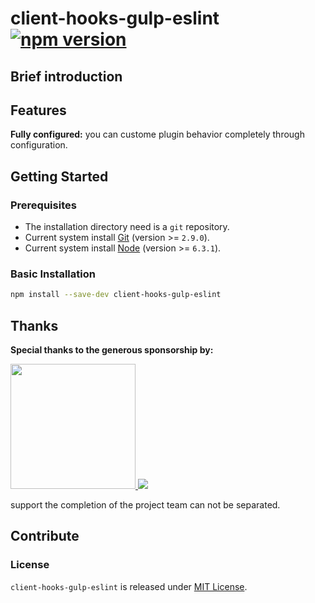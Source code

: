 # client-hooks-gulp-eslint [![npm version][npm-version]][npm-url]

## Brief introduction

## Features

**Fully configured:** you can custome plugin behavior completely through configuration.

## Getting Started

### Prerequisites

- The installation directory need is a `git` repository.
- Current system install [Git](https://git-scm.com) (version >= `2.9.0`).
- Current system install [Node](https://nodejs.org) (version >= `6.3.1`).

### Basic Installation

```bash
npm install --save-dev client-hooks-gulp-eslint
```
## Thanks

**Special thanks to the generous sponsorship by:**

<a href="https://www.jimu.com">
  <img width="200px" src="https://page.jimu.com/content-dist/images/default/logo.png">
</a>

<a href="https://merak.jimu.com">
  <img src="https://merak.jimu.com/content-dist/images/common/logo_colored-f66042201f.png">
</a>

support the completion of the project team can not be separated.

## Contribute

### License

`client-hooks-gulp-eslint` is released under [MIT License](https://github.com/crux-wild/client-hooks-gulp-eslint/blob/master/LICENSE).

[npm-url]: https://badge.fury.io/js/client-hooks-gulp-eslint
[npm-version]: https://badge.fury.io/js/client-hooks-gulp-eslint.svg
